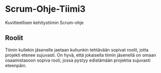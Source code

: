 # Scrum-Ohje-Tiimi3
Kuvitteellisen kehitystiimin Scrum-ohje

## Roolit

Tiimin kullekin jäsenelle jaetaan kuhunkin tehtävään sopivat roolit, jotta projekti etenee sujuvasti. On hyvä, että jokaisella tiimin jäsenellä on omaan osaamistasoon sopiva rooli, jossa pystyy edistämään projektia sujuvasti eteenpäin.

